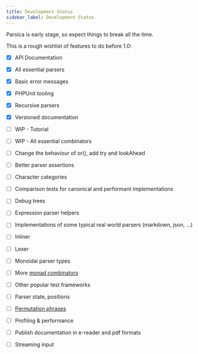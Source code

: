 ```yaml
---
title: Development Status
sidebar_label: Development Status
---
```



Parsica is early stage, so expect things to break all the time. 

This is a rough wishlist of features to do before 1.0:

- [x] API Documentation
- [x] All essential parsers
- [x] Basic error messages
- [x] PHPUnit tooling
- [x] Recursive parsers
- [x] Versioned documentation


- [ ] WIP - Tutorial
- [ ] WIP - All essential combinators


- [ ] Change the behaviour of or(), add try and lookAhead
- [ ] Better parser assertions
- [ ] Character categories
- [ ] Comparison tests for canonical and performant implementations
- [ ] Debug trees
- [ ] Expression parser helpers
- [ ] Implementations of some typical real world parsers (markdown, json, ...)
- [ ] Inliner
- [ ] Lexer
- [ ] Monoidal parser types
- [ ] More [monad combinators](https://hackage.haskell.org/package/base-4.14.0.0/docs/Control-Monad.html#v:-62--61--62-) 
- [ ] Other popular test frameworks
- [ ] Parser state, positions
- [ ] [Permutation phrases](https://www.cs.ox.ac.uk/jeremy.gibbons/wg21/meeting56/loeh-paper.pdf)
- [ ] Profiling & performance
- [ ] Publish documentation in e-reader and pdf formats
- [ ] Streaming input

